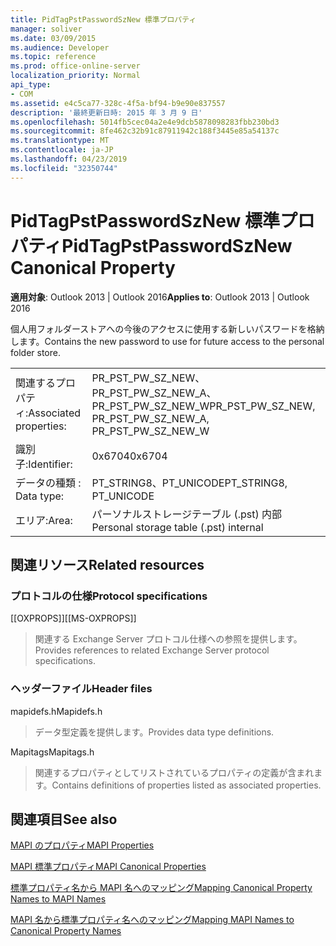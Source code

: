 ```yaml
---
title: PidTagPstPasswordSzNew 標準プロパティ
manager: soliver
ms.date: 03/09/2015
ms.audience: Developer
ms.topic: reference
ms.prod: office-online-server
localization_priority: Normal
api_type:
- COM
ms.assetid: e4c5ca77-328c-4f5a-bf94-b9e90e837557
description: '最終更新日時: 2015 年 3 月 9 日'
ms.openlocfilehash: 5014fb5cec04a2e4e9dcb5878098283fbb230bd3
ms.sourcegitcommit: 8fe462c32b91c87911942c188f3445e85a54137c
ms.translationtype: MT
ms.contentlocale: ja-JP
ms.lasthandoff: 04/23/2019
ms.locfileid: "32350744"
---
```

# <a name="pidtagpstpasswordsznew-canonical-property"></a><span data-ttu-id="e7955-103">PidTagPstPasswordSzNew 標準プロパティ</span><span class="sxs-lookup"><span data-stu-id="e7955-103">PidTagPstPasswordSzNew Canonical Property</span></span>

  
  
<span data-ttu-id="e7955-104">**適用対象**: Outlook 2013 | Outlook 2016</span><span class="sxs-lookup"><span data-stu-id="e7955-104">**Applies to**: Outlook 2013 | Outlook 2016</span></span> 
  
<span data-ttu-id="e7955-105">個人用フォルダーストアへの今後のアクセスに使用する新しいパスワードを格納します。</span><span class="sxs-lookup"><span data-stu-id="e7955-105">Contains the new password to use for future access to the personal folder store.</span></span>
  
|||
|:-----|:-----|
|<span data-ttu-id="e7955-106">関連するプロパティ:</span><span class="sxs-lookup"><span data-stu-id="e7955-106">Associated properties:</span></span>  <br/> |<span data-ttu-id="e7955-107">PR_PST_PW_SZ_NEW、PR_PST_PW_SZ_NEW_A、PR_PST_PW_SZ_NEW_W</span><span class="sxs-lookup"><span data-stu-id="e7955-107">PR_PST_PW_SZ_NEW, PR_PST_PW_SZ_NEW_A, PR_PST_PW_SZ_NEW_W</span></span>  <br/> |
|<span data-ttu-id="e7955-108">識別子:</span><span class="sxs-lookup"><span data-stu-id="e7955-108">Identifier:</span></span>  <br/> |<span data-ttu-id="e7955-109">0x6704</span><span class="sxs-lookup"><span data-stu-id="e7955-109">0x6704</span></span>  <br/> |
|<span data-ttu-id="e7955-110">データの種類 : </span><span class="sxs-lookup"><span data-stu-id="e7955-110">Data type:</span></span>  <br/> |<span data-ttu-id="e7955-111">PT_STRING8、PT_UNICODE</span><span class="sxs-lookup"><span data-stu-id="e7955-111">PT_STRING8, PT_UNICODE</span></span>  <br/> |
|<span data-ttu-id="e7955-112">エリア:</span><span class="sxs-lookup"><span data-stu-id="e7955-112">Area:</span></span>  <br/> |<span data-ttu-id="e7955-113">パーソナルストレージテーブル (.pst) 内部</span><span class="sxs-lookup"><span data-stu-id="e7955-113">Personal storage table (.pst) internal</span></span>  <br/> |
   
## <a name="related-resources"></a><span data-ttu-id="e7955-114">関連リソース</span><span class="sxs-lookup"><span data-stu-id="e7955-114">Related resources</span></span>

### <a name="protocol-specifications"></a><span data-ttu-id="e7955-115">プロトコルの仕様</span><span class="sxs-lookup"><span data-stu-id="e7955-115">Protocol specifications</span></span>

<span data-ttu-id="e7955-116">[[OXPROPS]]</span><span class="sxs-lookup"><span data-stu-id="e7955-116">[[MS-OXPROPS]]</span></span> 
  
> <span data-ttu-id="e7955-117">関連する Exchange Server プロトコル仕様への参照を提供します。</span><span class="sxs-lookup"><span data-stu-id="e7955-117">Provides references to related Exchange Server protocol specifications.</span></span>
    
### <a name="header-files"></a><span data-ttu-id="e7955-118">ヘッダーファイル</span><span class="sxs-lookup"><span data-stu-id="e7955-118">Header files</span></span>

<span data-ttu-id="e7955-119">mapidefs.h</span><span class="sxs-lookup"><span data-stu-id="e7955-119">Mapidefs.h</span></span>
  
> <span data-ttu-id="e7955-120">データ型定義を提供します。</span><span class="sxs-lookup"><span data-stu-id="e7955-120">Provides data type definitions.</span></span>
    
<span data-ttu-id="e7955-121">Mapitags</span><span class="sxs-lookup"><span data-stu-id="e7955-121">Mapitags.h</span></span>
  
> <span data-ttu-id="e7955-122">関連するプロパティとしてリストされているプロパティの定義が含まれます。</span><span class="sxs-lookup"><span data-stu-id="e7955-122">Contains definitions of properties listed as associated properties.</span></span>
    
## <a name="see-also"></a><span data-ttu-id="e7955-123">関連項目</span><span class="sxs-lookup"><span data-stu-id="e7955-123">See also</span></span>



[<span data-ttu-id="e7955-124">MAPI のプロパティ</span><span class="sxs-lookup"><span data-stu-id="e7955-124">MAPI Properties</span></span>](mapi-properties.md)
  
[<span data-ttu-id="e7955-125">MAPI 標準プロパティ</span><span class="sxs-lookup"><span data-stu-id="e7955-125">MAPI Canonical Properties</span></span>](mapi-canonical-properties.md)
  
[<span data-ttu-id="e7955-126">標準プロパティ名から MAPI 名へのマッピング</span><span class="sxs-lookup"><span data-stu-id="e7955-126">Mapping Canonical Property Names to MAPI Names</span></span>](mapping-canonical-property-names-to-mapi-names.md)
  
[<span data-ttu-id="e7955-127">MAPI 名から標準プロパティ名へのマッピング</span><span class="sxs-lookup"><span data-stu-id="e7955-127">Mapping MAPI Names to Canonical Property Names</span></span>](mapping-mapi-names-to-canonical-property-names.md)

